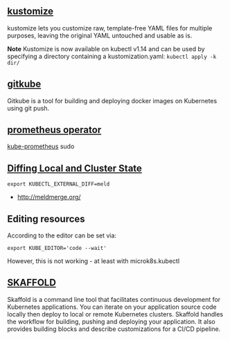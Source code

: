 ## [kustomize](https://github.com/kubernetes-sigs/kustomize)
kustomize lets you customize raw, template-free YAML files for multiple purposes, leaving the original YAML untouched and usable as is.

**Note** Kustomize is now available on kubectl v1.14 and can be used by specifying a directory containing a kustomization.yaml: `kubectl apply -k dir/`

## [gitkube](https://gitkube.sh/)
Gitkube is a tool for building and deploying docker images on Kubernetes using git push.

## [prometheus operator](https://github.com/coreos/prometheus-operator)
[kube-prometheus](https://github.com/coreos/prometheus-operator/tree/master/contrib/kube-prometheus) sudo

## [Diffing Local and Cluster State](https://kubectl.docs.kubernetes.io/pages/app_composition_and_deployment/diffing_local_and_remote_resources.html)

```
export KUBECTL_EXTERNAL_DIFF=meld

``` 
- http://meldmerge.org/

## Editing resources 
According to the editor can be set via:
```
export KUBE_EDITOR='code --wait'
```
However, this is not working - at least with microk8s.kubectl

## [SKAFFOLD](https://github.com/GoogleContainerTools/skaffold)
Skaffold is a command line tool that facilitates continuous development for Kubernetes applications. You can iterate on 
your application source code locally then deploy to local or remote Kubernetes clusters. Skaffold handles the workflow 
for building, pushing and deploying your application. It also provides building blocks and describe customizations for 
a CI/CD pipeline.
